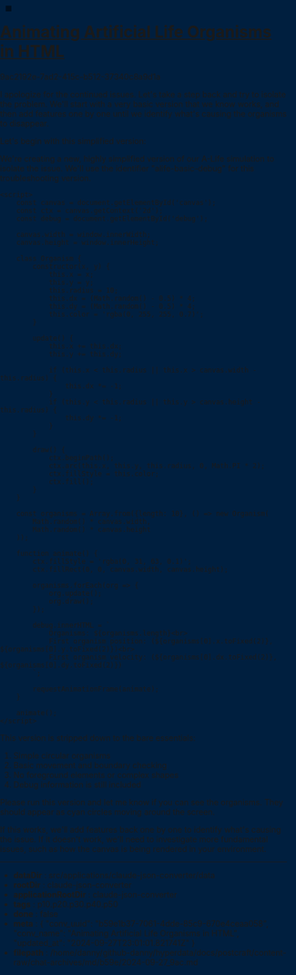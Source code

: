 # [Animating Artificial Life Organisms in HTML](https://claude.ai/chat/b59e1b37-7061-4dde-85c9-670e4ceaa058)

9ac2192e-7ad2-415c-b512-37340c8a9d1a

 I apologize for the continued issues. Let's take a step back and try to isolate the problem. We'll start with a very basic version that we know works, and then add features one by one until we identify what's causing the organisms to disappear.

Let's begin with this simplified version:

<antThinking>We're creating a new, highly simplified version of our A-Life simulation to isolate the issue. We'll use the identifier "alife-basic-debug" for this troubleshooting version.</antThinking>

<antArtifact identifier="alife-basic-debug" type="text/html" title="Basic A-Life Debug">
<!DOCTYPE html>
<html lang="en">
<head>
    <meta charset="UTF-8">
    <meta name="viewport" content="width=device-width, initial-scale=1.0">
    <title>Basic A-Life Debug</title>
    <style>
        body, html {
            margin: 0;
            padding: 0;
            height: 100%;
            overflow: hidden;
            background-color: #001f3f;
        }
        #canvas {
            position: absolute;
            top: 0;
            left: 0;
        }
        #debug {
            position: absolute;
            top: 10px;
            left: 10px;
            color: white;
            font-family: monospace;
            background-color: rgba(0, 0, 0, 0.5);
            padding: 5px;
        }
    </style>
</head>
<body>
    <canvas id="canvas"></canvas>
    <div id="debug"></div>

    <script>
        const canvas = document.getElementById('canvas');
        const ctx = canvas.getContext('2d');
        const debug = document.getElementById('debug');

        canvas.width = window.innerWidth;
        canvas.height = window.innerHeight;

        class Organism {
            constructor(x, y) {
                this.x = x;
                this.y = y;
                this.radius = 10;
                this.dx = (Math.random() - 0.5) * 4;
                this.dy = (Math.random() - 0.5) * 4;
                this.color = 'rgba(0, 255, 255, 0.7)';
            }

            update() {
                this.x += this.dx;
                this.y += this.dy;

                if (this.x < this.radius || this.x > canvas.width - this.radius) {
                    this.dx *= -1;
                }
                if (this.y < this.radius || this.y > canvas.height - this.radius) {
                    this.dy *= -1;
                }
            }

            draw() {
                ctx.beginPath();
                ctx.arc(this.x, this.y, this.radius, 0, Math.PI * 2);
                ctx.fillStyle = this.color;
                ctx.fill();
            }
        }

        const organisms = Array.from({length: 10}, () => new Organism(
            Math.random() * canvas.width,
            Math.random() * canvas.height
        ));

        function animate() {
            ctx.fillStyle = 'rgba(0, 31, 63, 0.1)';
            ctx.fillRect(0, 0, canvas.width, canvas.height);
            
            organisms.forEach(org => {
                org.update();
                org.draw();
            });
            
            debug.innerHTML = `
                Organisms: ${organisms.length}<br>
                First organism position: (${organisms[0].x.toFixed(2)}, ${organisms[0].y.toFixed(2)})<br>
                First organism velocity: (${organisms[0].dx.toFixed(2)}, ${organisms[0].dy.toFixed(2)})
            `;

            requestAnimationFrame(animate);
        }

        animate();
    </script>
</body>
</html>
</antArtifact>

This version is stripped down to the bare essentials:

1. Simple circular organisms
2. Basic movement and boundary checking
3. No foreground elements or complex shapes
4. Debug information is still included

Please run this version and let me know if you can see the organisms. They should appear as cyan circles moving around the screen.

If this works, we'll add features back one by one to identify what's causing the issue. If it doesn't work, we'll need to investigate more fundamental issues, such as how the canvas is being rendered in your environment.

---

* **dataDir** : src/applications/claude-json-converter/data
* **rootDir** : claude-json-converter
* **applicationRootDir** : claude-json-converter
* **tags** : p10.p20.p30.p40.p50
* **done** : false
* **meta** : {
  "conv_uuid": "b59e1b37-7061-4dde-85c9-670e4ceaa058",
  "conv_name": "Animating Artificial Life Organisms in HTML",
  "updated_at": "2024-09-27T23:01:01.821741Z"
}
* **filepath** : /home/danny/github-danny/hyperdata/docs/postcraft/content-raw/chat-archives/md/b59e/2024-09-27_9ac.md